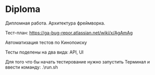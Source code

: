 # Diploma
Дипломная работа. Архитектура фреймворка.

Тест-план: https://ga-bug-repor.atlassian.net/wiki/x/AgAmAg

Автоматизация тестов по Кинопоиску

Тесты поделены на два вида: API, UI

Для того что бы начать тестирование нужно запустить Терминал и ввести команду: .\run.sh

